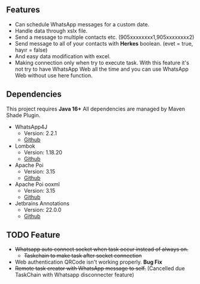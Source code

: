 ## Features

- Can schedule WhatsApp messages for a custom date.
- Handle data through xslx file.
- Send a message to multiple contacts etc. (905xxxxxxxx1,905xxxxxxxx2)
- Send message to all of your contacts with **Herkes** boolean. (evet = true, hayır = false)
- And easy data modification with excel.
- Making connection only when try to execute task. With this feature it's not try to have WhatsApp Web all the time and you can use WhatsApp Web without use here function. 

## Dependencies

This project requires **Java 16+**
All dependencies are managed by Maven Shade Plugin.

* WhatsApp4J
	* Version: 2.2.1
	* [Github](https://github.com/Auties00/WhatsappWeb4j "Github")
* Lombok
	* Version:  1.18.20
	* [Github](https://github.com/projectlombok/lombok "Github")
* Apache Poi
	* Version: 3.15
	* [Github](https://github.com/apache/poi "Github")
* Apache Poi ooxml
	* Version: 3.15
	* [Github](https://github.com/apache/poi/tree/ooxml "Github")
* Jetbrains Annotations
	* Version: 22.0.0
	* [Github](https://github.com/JetBrains/java-annotations "Github")
	
## TODO Feature
* ~~Whatsapp auto connect socket when task occur instead of always on.~~
    * ~~Taskchain to make task after socket connection~~
* Web authentication QRCode isn't working properly. **Bug Fix**
* ~~Remote task creator with WhatsApp message to self.~~ (Cancelled due TaskChain with Whatsapp disconnecter feature)
